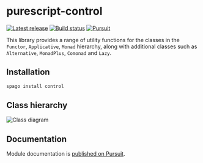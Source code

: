 # purescript-control

[![Latest release](http://img.shields.io/github/release/purescript/purescript-control.svg)](https://github.com/purescript/purescript-control/releases)
[![Build status](https://github.com/purescript/purescript-control/workflows/CI/badge.svg?branch=master)](https://github.com/purescript/purescript-control/actions?query=workflow%3ACI+branch%3Amaster)
[![Pursuit](https://pursuit.purescript.org/packages/purescript-control/badge)](https://pursuit.purescript.org/packages/purescript-control)

This library provides a range of utility functions for the classes in the `Functor`, `Applicative`, `Monad` hierarchy, along with additional classes such as `Alternative`, `MonadPlus`, `Comonad` and `Lazy`.

## Installation

```sh
spago install control
```

## Class hierarchy

![Class diagram](class-diagram.png)

## Documentation

Module documentation is [published on Pursuit](http://pursuit.purescript.org/packages/purescript-control).
